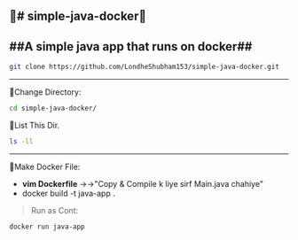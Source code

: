 :rocket:# simple-java-docker:rocket:
---
##A simple java app that runs on docker## 
---
```bash
git clone https://github.com/LondheShubham153/simple-java-docker.git
```
----
:file_folder:Change Directory:
```bash
cd simple-java-docker/
```
:file_folder:List This Dir.
```bash
ls -ll
```
---
:whale:Make Docker File:
- **vim Dockerfile** →→"Copy & Compile k liye sirf Main.java chahiye"
- docker build -t java-app .

> Run as Cont:
```bash
docker run java-app
```

